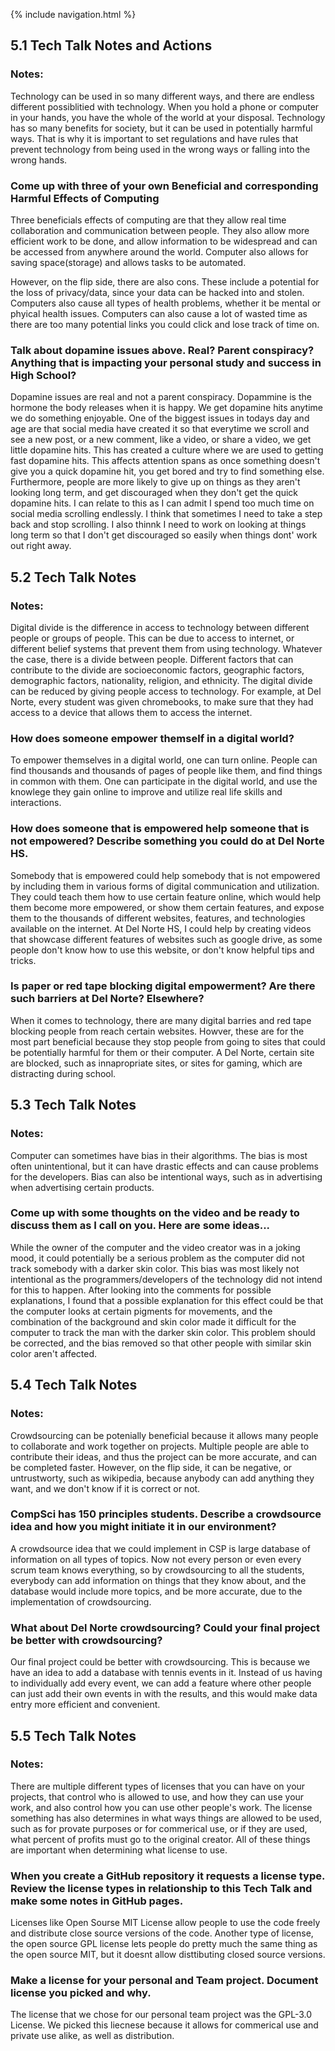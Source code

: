 {% include navigation.html %}
## 5.1 Tech Talk Notes and Actions
### Notes: 
Technology can be used in so many different ways, and there are endless different possiblitied with technology. When you hold a phone or computer in your hands, you have the whole of the world at your disposal. Technology has so many benefits for society, but it can be used in potentially harmful ways. That is why it is important to set regulations and have rules that prevent technology from being used in the wrong ways or falling into the wrong hands. 


### Come up with three of your own Beneficial and corresponding Harmful Effects of Computing
Three beneficials effects of computing are that they allow real time collaboration and communication between people. They also allow more efficient work to be done, and allow information to be widespread and can be accessed from anywhere around the world. Computer also allows for saving space(storage) and allows tasks to be automated. 

However, on the flip side, there are also cons. These include a potential for the loss of privacy/data, since your data can be hacked into and stolen. Computers also cause all types of health problems, whether it be mental or phyical health issues. Computers can also cause a lot of wasted time as there are too many potential links you could click and lose track of time on. 
### Talk about dopamine issues above. Real? Parent conspiracy? Anything that is impacting your personal study and success in High School?
Dopamine issues are real and not a parent conspiracy. Dopammine is the hormone the body releases when it is happy. We get dopamine hits anytime we do something enjoyable. One of the biggest issues in todays day and age are that social media have created it so that everytime we scroll and see a new post, or a new comment, like a video, or share a video, we get little dopamine hits. This has created a culture where we are used to getting fast dopamine hits. This affects attention spans as once something doesn't give you a quick dopamine hit, you get bored and try to find something else. Furthermore, people are more likely to give up on things as they aren't looking long term, and get discouraged when they don't get the quick dopamine hits. I can relate to this as I can admit I spend too much time on social media scrolling endlessly. I think that sometimes I need to take a step back and stop scrolling. I also thinnk I need to work on looking at things long term so that I don't get discouraged so easily when things dont' work out right away. 

## 5.2 Tech Talk Notes
### Notes:
Digital divide is the difference in access to technology between different people or groups of people. This can be due to access to internet, or different belief systems that prevent them from using technology. Whatever the case, there is a divide between people. Different factors that can contribute to the divide are socioeconomic factors, geographic factors, demographic factors, nationality, religion, and ethnicity. 
The digital divide can be reduced by giving people access to technology. For example, at Del Norte, every student was given chromebooks, to make sure that they had access to a device that allows them to access the internet. 
### How does someone empower themself in a digital world?
To empower themselves in a digital world, one can turn online. People can find thousands and thousands of pages of people like them, and find things in common with them. One can participate in the digital world, and use the knowlege they gain online to improve and utilize real life skills and interactions. 
### How does someone that is empowered help someone that is not empowered? Describe something you could do at Del Norte HS.
Somebody that is empowered could help somebody that is not empowered by including them in various forms of digital communication and utilization. They could teach them how to use certain feature online, which would help them become more empowered, or show them certain features, and expose them to the thousands of different websites, features, and technologies available on the internet. At Del Norte HS, I could help by creating videos that showcase different features of websites such as google drive, as some people don't know how to use this website, or don't know helpful tips and tricks. 
### Is paper or red tape blocking digital empowerment? Are there such barriers at Del Norte? Elsewhere?
When it comes to technology, there are many digital barries and red tape blocking people from reach certain websites. Howver, these are for the most part beneficial because they stop people from going to sites that could be potentially harmful for them or their computer. A Del Norte, certain site are blocked, such as innapropriate sites, or sites for gaming, which are distracting during school. 

## 5.3 Tech Talk Notes
### Notes:
Computer can sometimes have bias in their algorithms. The bias is most often unintentional, but it can have drastic effects and can cause problems for the developers. Bias can also be intentional ways, such as in advertising when advertising certain products. 
### Come up with some thoughts on the video and be ready to discuss them as I call on you. Here are some ideas...
While the owner of the computer and the video creator was in a joking mood, it could potentially be a serious problem as the computer did not track somebody with a darker skin color. This bias was most likely not intentional as the programmers/developers of the technology did not intend for this to happen. After looking into the comments for possible explanations, I found that a possible explanation for this effect could be that the computer looks at certain pigments for movements, and the combination of the background and skin color made it difficult for the computer to track the man with the darker skin color. This problem should be corrected, and the bias removed so that other people with similar skin color aren't affected. 

## 5.4 Tech Talk Notes
### Notes:
Crowdsourcing can be potenially beneficial because it allows many people to collaborate and work together on projects. Multiple people are able to contribute their ideas, and thus the project can be more accurate, and can be completed faster. However, on the flip side, it can be negative, or untrustworty, such as wikipedia, because anybody can add anything they want, and we don't know if it is correct or not.

### CompSci has 150 principles students. Describe a crowdsource idea and how you might initiate it in our environment?
A crowdsource idea that we could implement in CSP is large database of information on all types of topics. Now not every person or even every scrum team knows everything, so by crowdsourcing to all the students, everybody can add information on things that they know about, and the database would include more topics, and be more accurate, due to the implementation of crowdsourcing. 

### What about Del Norte crowdsourcing? Could your final project be better with crowdsourcing?

Our final project could be better with crowdsourcing. This is because we have an idea to add a database with tennis events in it. Instead of us having to individually add every event, we can add a feature where other people can just add their own events in with the results, and this would make data entry more efficient and convenient. 

## 5.5 Tech Talk Notes
### Notes:
There are multiple different types of licenses that you can have on your projects, that control who is allowed to use, and how they can use your work, and also control how you can use other people's work. The license something has also determines in what ways things are allowed to be used, such as for provate purposes or for commerical use, or if they are used, what percent of profits must go to the original creator. All of these things are important when determining what license to use. 

### When you create a GitHub repository it requests a license type. Review the license types in relationship to this Tech Talk and make some notes in GitHub pages.
Licenses like Open Sourse MIT License allow people to use the code freely and distribute close source versions of the code. Another type of license, the open source GPL license lets people do pretty much the same thing as the open source MIT, but it doesnt allow disttibuting closed source versions. 
### Make a license for your personal and Team project. Document license you picked and why.
The license that we chose for our personal team project was the GPL-3.0 License. We picked this liecnese because it allows for commerical use and private use alike, as well as distribution. 


